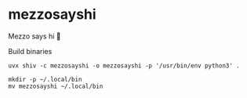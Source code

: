 # mezzosayshi
Mezzo says hi 👋 

Build binaries

```shell
uvx shiv -c mezzosayshi -o mezzosayshi -p '/usr/bin/env python3' .

mkdir -p ~/.local/bin
mv mezzosayshi ~/.local/bin
```
